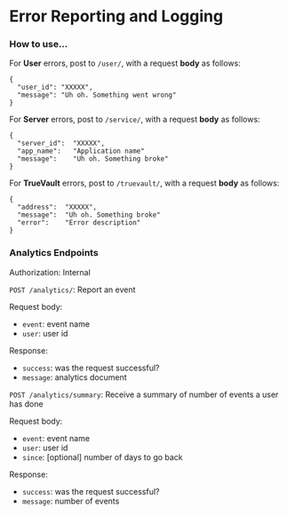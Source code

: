 # Error Reporting and Logging

### How to use...

For **User** errors, post to `/user/`, with a request **body** as follows:
```
{
  "user_id": "XXXXX",
  "message": "Uh oh. Something went wrong"
}
```

For **Server** errors, post to `/service/`, with a request **body** as follows:
```
{
  "server_id":  "XXXXX",
  "app_name":   "Application name"
  "message":    "Uh oh. Something broke"
}
```

For **TrueVault** errors, post to `/truevault/`, with a request **body** as follows:
```
{
  "address":  "XXXXX",
  "message":  "Uh oh. Something broke"
  "error":    "Error description"
}
```


### Analytics Endpoints

Authorization: Internal

`POST /analytics/`: Report an event

Request body:
- `event`: event name
- `user`: user id

Response:
- `success`: was the request successful?
- `message`: analytics document

`POST /analytics/summary`: Receive a summary of number of events a user has done

Request body:
- `event`: event name
- `user`: user id
- `since`: [optional] number of days to go back

Response:
- `success`: was the request successful?
- `message`: number of events
